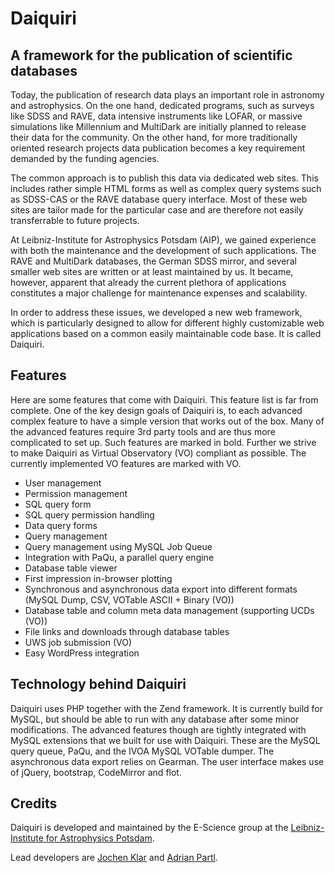 Daiquiri
========

A framework for the publication of scientific databases
-------------------------------------------------------

Today, the publication of research data plays an important role in astronomy and 
astrophysics. On the one hand, dedicated programs, such as surveys like SDSS and 
RAVE, data intensive instruments like LOFAR, or massive simulations like 
Millennium and MultiDark are initially planned to release their data for the 
community. On the other hand, for more traditionally oriented research projects 
data publication becomes a key requirement demanded by the funding agencies.

The common approach is to publish this data via dedicated web sites. This 
includes rather simple HTML forms as well as complex query systems such as 
SDSS-CAS or the RAVE database query interface. Most of these web sites are 
tailor made for the particular case and are therefore not easily transferrable 
to future projects.

At Leibniz-Institute for Astrophysics Potsdam (AIP), we gained experience with both 
the maintenance and the development of such applications. The RAVE and MultiDark 
databases, the German SDSS mirror, and several smaller web sites are written or 
at least maintained by us. It became, however, apparent that already the current 
plethora of applications constitutes a major challenge for maintenance expenses 
and scalability.

In order to address these issues, we developed a new web framework, which is 
particularly designed to allow for different highly customizable web applications 
based on a common easily maintainable code base. It is called Daiquiri.

Features
--------

Here are some features that come with Daiquiri. This feature list is far from 
complete. One of the key design goals of Daiquiri is, to each advanced complex 
feature to have a simple version that works out of the box. Many of the advanced 
features require 3rd party tools and are thus more complicated to set up. Such 
features are marked in bold. Further we strive to make Daiquiri as Virtual 
Observatory (VO) compliant as possible. The currently implemented VO features 
are marked with VO.

- User management
- Permission management
- SQL query form
- SQL query permission handling
- Data query forms
- Query management
- Query management using MySQL Job Queue
- Integration with PaQu, a parallel query engine
- Database table viewer
- First impression in-browser plotting
- Synchronous and asynchronous data export into different formats (MySQL Dump, 
  CSV, VOTable ASCII + Binary (VO))
- Database table and column meta data management (supporting UCDs (VO))
- File links and downloads through database tables
- UWS job submission (VO)
- Easy WordPress integration

Technology behind Daiquiri
--------------------------

Daiquiri uses PHP together with the Zend framework. It is currently build for 
MySQL, but should be able to run with any database after some minor modifications. 
The advanced features though are tightly integrated with MySQL extensions that we 
built for use with Daiquiri. These are the MySQL query queue, PaQu, and the IVOA 
MySQL VOTable dumper. The asynchronous data export relies on Gearman. The user 
interface makes use of jQuery, bootstrap, CodeMirror and flot.

Credits
-------

Daiquiri is developed and maintained by the E-Science group at the 
[Leibniz-Institute for Astrophysics Potsdam](http://www.aip.de).

Lead developers are [Jochen Klar](http://jochenklar.de) and 
[Adrian Partl](https://www.adrian-partl.de/).